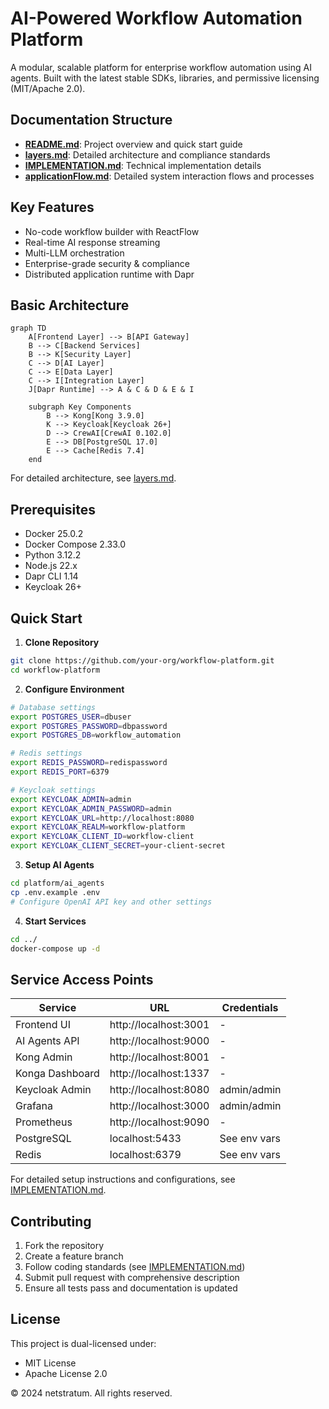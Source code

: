 # AI-Powered Workflow Automation Platform

A modular, scalable platform for enterprise workflow automation using AI agents. Built with the latest stable SDKs, libraries, and permissive licensing (MIT/Apache 2.0).

## Documentation Structure
- **[README.md](README.md)**: Project overview and quick start guide
- **[layers.md](layers.md)**: Detailed architecture and compliance standards
- **[IMPLEMENTATION.md](IMPLEMENTATION.md)**: Technical implementation details
- **[applicationFlow.md](applicationFlow.md)**: Detailed system interaction flows and processes

## Key Features
- No-code workflow builder with ReactFlow
- Real-time AI response streaming
- Multi-LLM orchestration
- Enterprise-grade security & compliance
- Distributed application runtime with Dapr

## Basic Architecture
```mermaid
graph TD
    A[Frontend Layer] --> B[API Gateway]
    B --> C[Backend Services]
    B --> K[Security Layer]
    C --> D[AI Layer]
    C --> E[Data Layer]
    C --> I[Integration Layer]
    J[Dapr Runtime] --> A & C & D & E & I

    subgraph Key Components
        B --> Kong[Kong 3.9.0]
        K --> Keycloak[Keycloak 26+]
        D --> CrewAI[CrewAI 0.102.0]
        E --> DB[PostgreSQL 17.0]
        E --> Cache[Redis 7.4]
    end
```

For detailed architecture, see [layers.md](layers.md).

## Prerequisites
- Docker 25.0.2
- Docker Compose 2.33.0
- Python 3.12.2
- Node.js 22.x
- Dapr CLI 1.14
- Keycloak 26+

## Quick Start

1. **Clone Repository**
```bash
git clone https://github.com/your-org/workflow-platform.git
cd workflow-platform
```

2. **Configure Environment**
```bash
# Database settings
export POSTGRES_USER=dbuser
export POSTGRES_PASSWORD=dbpassword
export POSTGRES_DB=workflow_automation

# Redis settings
export REDIS_PASSWORD=redispassword
export REDIS_PORT=6379

# Keycloak settings
export KEYCLOAK_ADMIN=admin
export KEYCLOAK_ADMIN_PASSWORD=admin
export KEYCLOAK_URL=http://localhost:8080
export KEYCLOAK_REALM=workflow-platform
export KEYCLOAK_CLIENT_ID=workflow-client
export KEYCLOAK_CLIENT_SECRET=your-client-secret
```

3. **Setup AI Agents**
```bash
cd platform/ai_agents
cp .env.example .env
# Configure OpenAI API key and other settings
```

4. **Start Services**
```bash
cd ../
docker-compose up -d
```

## Service Access Points

| Service | URL | Credentials |
|---------|-----|-------------|
| Frontend UI | http://localhost:3001 | - |
| AI Agents API | http://localhost:9000 | - |
| Kong Admin | http://localhost:8001 | - |
| Konga Dashboard | http://localhost:1337 | - |
| Keycloak Admin | http://localhost:8080 | admin/admin |
| Grafana | http://localhost:3000 | admin/admin |
| Prometheus | http://localhost:9090 | - |
| PostgreSQL | localhost:5433 | See env vars |
| Redis | localhost:6379 | See env vars |

For detailed setup instructions and configurations, see [IMPLEMENTATION.md](IMPLEMENTATION.md).

## Contributing
1. Fork the repository
2. Create a feature branch
3. Follow coding standards (see [IMPLEMENTATION.md](IMPLEMENTATION.md))
4. Submit pull request with comprehensive description
5. Ensure all tests pass and documentation is updated

## License
This project is dual-licensed under:
- MIT License
- Apache License 2.0

© 2024 netstratum. All rights reserved.
